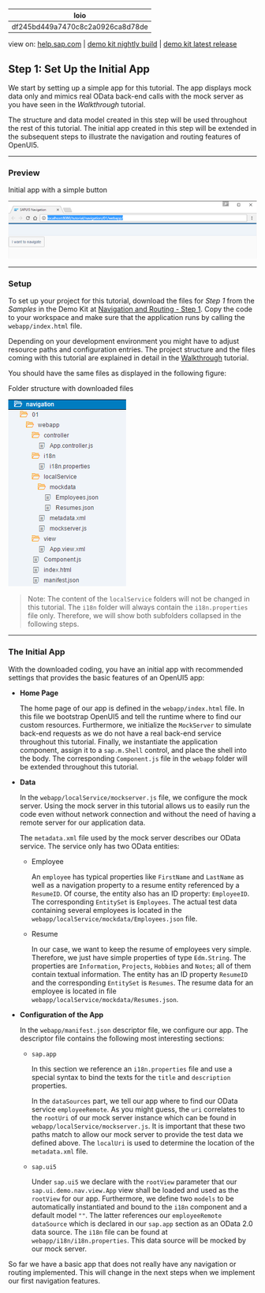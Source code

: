 | loio |
| -----|
| df245bd449a7470c8c2a0926ca8d78de |

<div id="loio">

view on: [help.sap.com](https://help.sap.com/viewer/DRAFT/3237636b137e43519a20ad5513c49ccb/latest/en-US/df245bd449a7470c8c2a0926ca8d78de.html) | [demo kit nightly build](https://openui5nightly.hana.ondemand.com/#/topic/df245bd449a7470c8c2a0926ca8d78de) | [demo kit latest release](https://openui5.hana.ondemand.com/#/topic/df245bd449a7470c8c2a0926ca8d78de)</div>
<!-- loiodf245bd449a7470c8c2a0926ca8d78de -->

## Step 1: Set Up the Initial App

We start by setting up a simple app for this tutorial. The app displays mock data only and mimics real OData back-end calls with the mock server as you have seen in the *Walkthrough* tutorial.

The structure and data model created in this step will be used throughout the rest of this tutorial. The initial app created in this step will be extended in the subsequent steps to illustrate the navigation and routing features of OpenUI5.

***

### Preview

   
  
Initial app with a simple button<a name="loiodf245bd449a7470c8c2a0926ca8d78de__fig_r1j_pst_mr"/>

 ![](loio2a2a2842b9734fc8800e1a8250f3f3f1_LowRes.png "Initial app with a simple button") 

***

### Setup

To set up your project for this tutorial, download the files for *Step 1* from the *Samples* in the Demo Kit at [Navigation and Routing - Step 1](https://openui5.hana.ondemand.com/explored.html#/sample/sap.ui.core.tutorial.navigation.01/preview). Copy the code to your workspace and make sure that the application runs by calling the `webapp/index.html` file.

Depending on your development environment you might have to adjust resource paths and configuration entries. The project structure and the files coming with this tutorial are explained in detail in the [Walkthrough](Walkthrough_3da5f4b.md) tutorial.

You should have the same files as displayed in the following figure:

   
  
Folder structure with downloaded files<a name="loiodf245bd449a7470c8c2a0926ca8d78de__fig_chm_4jp_ls"/>

 ![](loiocf75e004d482434d90e2c108a224523e_HiRes.png "Folder structure with downloaded files") 

> Note:
> The content of the `localService` folders will not be changed in this tutorial. The `i18n` folder will always contain the `i18n.properties` file only. Therefore, we will show both subfolders collapsed in the following steps.
> 
> 

***

### The Initial App

With the downloaded coding, you have an initial app with recommended settings that provides the basic features of an OpenUI5 app:

-   **Home Page**

    The home page of our app is defined in the `webapp/index.html` file. In this file we bootstrap OpenUI5 and tell the runtime where to find our custom resources. Furthermore, we initialize the `MockServer` to simulate back-end requests as we do not have a real back-end service throughout this tutorial. Finally, we instantiate the application component, assign it to a `sap.m.Shell` control, and place the shell into the body. The corresponding `Component.js` file in the `webapp` folder will be extended throughout this tutorial.

-   **Data**

    In the `webapp/localService/mockserver.js` file, we configure the mock server. Using the mock server in this tutorial allows us to easily run the code even without network connection and without the need of having a remote server for our application data.

    The `metadata.xml` file used by the mock server describes our OData service. The service only has two OData entities:

    -   Employee

        An `employee` has typical properties like `FirstName` and `LastName` as well as a navigation property to a resume entity referenced by a `ResumeID`. Of course, the entity also has an ID property: `EmployeeID`. The corresponding `EntitySet` is `Employees`. The actual test data containing several employees is located in the `webapp/localService/mockdata/Employees.json` file.

    -   Resume

        In our case, we want to keep the resume of employees very simple. Therefore, we just have simple properties of type `Edm.String`. The properties are `Information`, `Projects`, `Hobbies` and `Notes`; all of them contain textual information. The entity has an ID property `ResumeID` and the corresponding `EntitySet` is `Resumes`. The resume data for an employee is located in file `webapp/localService/mockdata/Resumes.json`.

-   **Configuration of the App**

    In the `webapp/manifest.json` descriptor file, we configure our app. The descriptor file contains the following most interesting sections:

    -   `sap.app`

        In this section we reference an `i18n.properties` file and use a special syntax to bind the texts for the `title` and `description` properties.

        In the `dataSources` part, we tell our app where to find our OData service `employeeRemote`. As you might guess, the `uri` correlates to the `rootUri` of our mock server instance which can be found in `webapp/localService/mockserver.js`. It is important that these two paths match to allow our mock server to provide the test data we defined above. The `localUri` is used to determine the location of the `metadata.xml` file.

    -   `sap.ui5`

        Under `sap.ui5` we declare with the `rootView` parameter that our `sap.ui.demo.nav.view.App` view shall be loaded and used as the `rootView` for our app. Furthermore, we define two `models` to be automatically instantiated and bound to the `i18n` component and a default model `""`. The latter references our `employeeRemote` `dataSource` which is declared in our `sap.app` section as an OData 2.0 data source. The `i18n` file can be found at `webapp/i18n/i18n.properties`. This data source will be mocked by our mock server.


So far we have a basic app that does not really have any navigation or routing implemented. This will change in the next steps when we implement our first navigation features.

